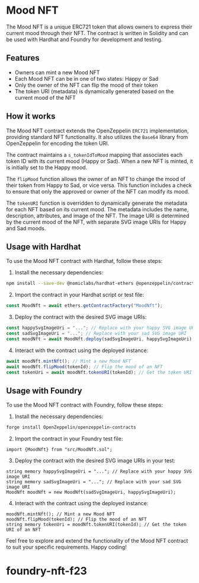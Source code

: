 # Mood NFT
The Mood NFT is a unique ERC721 token that allows owners to express their current mood through their NFT. The contract is written in Solidity and can be used with Hardhat and Foundry for development and testing.

## Features

- Owners can mint a new Mood NFT
- Each Mood NFT can be in one of two states: Happy or Sad
- Only the owner of the NFT can flip the mood of their token
- The token URI (metadata) is dynamically generated based on the current mood of the NFT
## How it works

The Mood NFT contract extends the OpenZeppelin `ERC721` implementation, providing standard NFT functionality. It also utilizes the `Base64` library from OpenZeppelin for encoding the token URI.

The contract maintains a `s_tokenIdToMood` mapping that associates each token ID with its current mood (Happy or Sad). When a new NFT is minted, it is initially set to the Happy mood.

The `flipMood` function allows the owner of an NFT to change the mood of their token from Happy to Sad, or vice versa. This function includes a check to ensure that only the approved or owner of the NFT can modify its mood.

The `tokenURI` function is overridden to dynamically generate the metadata for each NFT based on its current mood. The metadata includes the name, description, attributes, and image of the NFT. The image URI is determined by the current mood of the NFT, with separate SVG image URIs for Happy and Sad moods.

## Usage with Hardhat
To use the Mood NFT contract with Hardhat, follow these steps:

1. Install the necessary dependencies:
```zsh
npm install --save-dev @nomiclabs/hardhat-ethers @openzeppelin/contracts
```


2. Import the contract in your Hardhat script or test file:
```js
const MoodNft = await ethers.getContractFactory("MoodNft");
```


3. Deploy the contract with the desired SVG image URIs:
```js
const happySvgImageUri = "..."; // Replace with your happy SVG image URI
const sadSvgImageUri = "..."; // Replace with your sad SVG image URI
const moodNft = await MoodNft.deploy(sadSvgImageUri, happySvgImageUri);
```


4. Interact with the contract using the deployed instance:
```js
await moodNft.mintNft(); // Mint a new Mood NFT
await moodNft.flipMood(tokenId); // Flip the mood of an NFT
const tokenUri = await moodNft.tokenURI(tokenId); // Get the token URI of an NFT
```


## Usage with Foundry
To use the Mood NFT contract with Foundry, follow these steps:

1. Install the necessary dependencies:
```zsh
forge install OpenZeppelin/openzeppelin-contracts
```


2. Import the contract in your Foundry test file:
```solidity
import {MoodNft} from "src/MoodNft.sol";
```


3. Deploy the contract with the desired SVG image URIs in your test:
```solidity
string memory happySvgImageUri = "..."; // Replace with your happy SVG image URI
string memory sadSvgImageUri = "..."; // Replace with your sad SVG image URI
MoodNft moodNft = new MoodNft(sadSvgImageUri, happySvgImageUri);
```


4. Interact with the contract using the deployed instance:
```solidity
moodNft.mintNft(); // Mint a new Mood NFT
moodNft.flipMood(tokenId); // Flip the mood of an NFT
string memory tokenUri = moodNft.tokenURI(tokenId); // Get the token URI of an NFT
```


Feel free to explore and extend the functionality of the Mood NFT contract to suit your specific requirements. Happy coding!



# foundry-nft-f23
